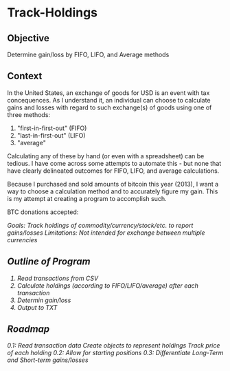 Track-Holdings
==============

Objective
---------
Determine gain/loss by FIFO, LIFO, and Average methods

Context
-------
In the United States, an exchange of goods for USD is an event with tax concequences. As I understand it, an individual can choose to calculate gains and losses with regard to such exchange(s) of goods using one of three methods:
1) "first-in-first-out" (FIFO)
2) "last-in-first-out" (LIFO)
3) "average"

Calculating any of these by hand (or even with a spreadsheet) can be tedious. I have come across some attempts to automate this - but none that have clearly delineated outcomes for FIFO, LIFO, and average calculations.

Because I purchased and sold amounts of bitcoin this year (2013), I want a way to choose a calculation method and to accurately figure my gain. This is my attempt at creating a program to accomplish such.

BTC donations accepted: <address to be posted>

Goals: Track holdings of commodity/currency/stock/etc. to report gains/losses
Limitations: Not intended for exchange between multiple currencies

Outline of Program
------------------
1. Read transactions from CSV
2. Calculate holdings (according to FIFO/LIFO/average) after each transaction
3. Determin gain/loss
4. Output to TXT


Roadmap
-------
0.1: Read transaction data
     Create objects to represent holdings
     Track price of each holding
0.2: Allow for starting positions
0.3: Differentiate Long-Term and Short-term gains/losses
